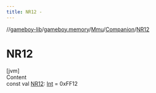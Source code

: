 ```yaml
---
title: NR12 -
---
```

//[gameboy-lib](../../../index.md)/[gameboy.memory](../../index.md)/[Mmu](../index.md)/[Companion](index.md)/[NR12](-n-r12.md)



# NR12  
[jvm]  
Content  
const val [NR12](-n-r12.md): [Int](https://kotlinlang.org/api/latest/jvm/stdlib/kotlin/-int/index.html) = 0xFF12  



